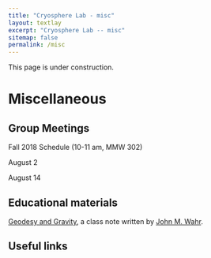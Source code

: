 ```yaml
---
title: "Cryosphere Lab - misc"
layout: textlay
excerpt: "Cryosphere Lab -- misc"
sitemap: false
permalink: /misc
---
```


This page is under construction.
# Miscellaneous

## Group Meetings
Fall 2018 Schedule (10-11 am, MMW 302)

August 2

August 14

## Educational materials

<a href="{{ site.url }}{{ site.baseurl }}/assets/Wahr_Geodesy.pdf">  Geodesy and Gravity</a>, a class note written by <a href="http://www.johnwahr.com"> John M. Wahr</a>.

## Useful links


